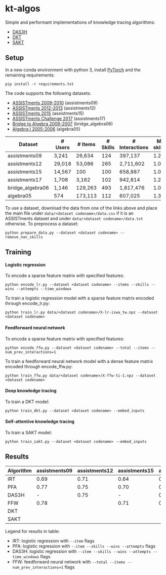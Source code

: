 # kt-algos

Simple and performant implementations of knowledge tracing algorithms:
- [DAS3H](https://arxiv.org/pdf/1905.06873.pdf)
- [DKT](https://stanford.edu/~cpiech/bio/papers/deepKnowledgeTracing.pdf)
- [SAKT](https://arxiv.org/pdf/1907.06837.pdf)

## Setup

In a new conda environment with python 3, install [PyTorch](https://pytorch.org) and the remaining requirements:

```
pip install -r requirements.txt
```

The code supports the following datasets:
- [ASSISTments 2009-2010](https://sites.google.com/site/assistmentsdata/home/assistment-2009-2010-data/skill-builder-data-2009-2010) (assistments09)
- [ASSISTments 2012-2013](https://sites.google.com/site/assistmentsdata/home/2012-13-school-data-with-affect) (assistments12)
- [ASSISTments 2015](https://sites.google.com/site/assistmentsdata/home/2015-assistments-skill-builder-data) (assistments15)
- [ASSISTments Challenge 2017](https://sites.google.com/view/assistmentsdatamining) (assistments17)
- [Bridge to Algebra 2006-2007](https://pslcdatashop.web.cmu.edu/KDDCup/downloads.jsp) (bridge_algebra06)
- [Algebra I 2005-2006](https://pslcdatashop.web.cmu.edu/KDDCup/downloads.jsp) (algebra05)

| Dataset          | # Users  | # Items | # Skills | # Interactions | Mean # skills/item | Timestamps | Median length |
| ---------------- | -------- | ------- | -------- | -------------- | ------------------ | ---------- | ------------- |
| assistments09    | 3,241    | 26,634  | 124      | 397,137        | 1.20               | No         | 26            |
| assistments12    | 29,018   | 53,086  | 265      | 2,711,602      | 1.00               | Yes        | 49            |
| assistments15    | 14,567   | 100     | 100      | 658,887        | 1.00               | No         | 20            |
| assistments17    | 1,708    | 3,162   | 102      | 942,814        | 1.23               | Yes        | 441           |
| bridge_algebra06 | 1,146    | 129,263 | 493      | 1,817,476      | 1.01               | Yes        | 1,362         |
| algebra05        | 574      | 173,113 | 112      | 607,025        | 1.36               | Yes        | 574           |

To use a dataset, download the data from one of the links above and place the main file under `data/<dataset codename>/data.csv` if it is an ASSISTments dataset and under `data/<dataset codename>/data.txt` otherwise. To preprocess a dataset:

```
python prepare_data.py --dataset <dataset codename> --remove_nan_skills
```

## Training

#### Logistic regression

To encode a sparse feature matrix with specified features:

```
python encode_lr.py --dataset <dataset codename> --items --skills --wins --attempts --time_windows
```

To train a logistic regression model with a sparse feature matrix encoded through encode_lr.py:

```
python train_lr.py data/<dataset codename>/X-lr-iswa_tw.npz --dataset <dataset codename>
```

#### Feedforward neural network

To encode a sparse feature matrix with specified features:

```
python encode_ffw.py --dataset <dataset codename> --total --items --num_prev_interactions=1
```

To train a feedforward neural network model with a dense feature matrix encoded through encode_ffw.py:

```
python train_ffw.py data/<dataset codename>/X-ffw-ti-1.npz --dataset <dataset codename>
```

#### Deep knowledge tracing

To train a DKT model:

```
python train_dkt.py --dataset <dataset codename> --embed_inputs
```

#### Self-attentive knowledge tracing

To train a SAKT model:

```
python train_sakt.py --dataset <dataset codename> --embed_inputs 
```

## Results

| Algorithm | assistments09 | assistments12 | assistments15 | assistments17 | bridge_algebra06 | algebra05 |
| --------- | ------------- | ------------- | ------------- | ------------- | ---------------- | --------- | 
| IRT       | 0.69          | 0.71          | 0.64          | 0.68          | 0.75             | 0.77      |                  
| PFA       | 0.77          | 0.75          | 0.70          | 0.71          | 0.80             | 0.83      | 
| DAS3H     | -             | 0.75          | -             | 0.72          | 0.79             | 0.83      |
| FFW       | 0.78          |               | 0.71          | 0.71          |                  |           |
| DKT       |               |               |               |               |                  |           |
| SAKT      |               |               |               |               |                  |           |

Legend for results in table:
- IRT: logistic regression with `--item` flags
- PFA: logistic regression with `--item --skills --wins --attempts` flags
- DAS3H: logistic regression with `--item --skills --wins --attempts --time_windows` flags
- FFW: feedforward neural network with `--total --items --num_prev_interactions=1` flags
